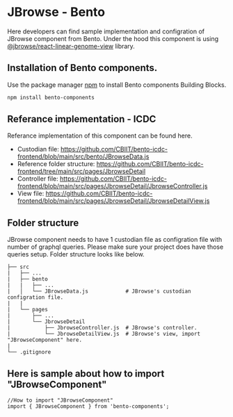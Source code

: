 # JBrowse - Bento

Here developers can find sample implementation and configration of JBrowse component from Bento. Under the hood this component is using [@jbrowse/react-linear-genome-view](https://www.npmjs.com/package/@jbrowse/react-linear-genome-view) library. 

## Installation of Bento components.

Use the package manager [npm](https://www.npmjs.com/) to install Bento components Building Blocks.

```bash
npm install bento-components
```
## Referance implementation - ICDC
Referance implementation of this component can be found here. 
- Custodian file: https://github.com/CBIIT/bento-icdc-frontend/blob/main/src/bento/JBrowseData.js
- Reference folder structure: https://github.com/CBIIT/bento-icdc-frontend/tree/main/src/pages/JbrowseDetail
- Controller file: https://github.com/CBIIT/bento-icdc-frontend/blob/main/src/pages/JbrowseDetail/JbrowseController.js
- View file: https://github.com/CBIIT/bento-icdc-frontend/blob/main/src/pages/JbrowseDetail/JbrowseDetailView.js

## Folder structure

JBrowse component needs to have 1 custodian file as configration file with number of graphql queries. Please make sure your project does have those queries setup. Folder structure looks like below. 

```react
├── src
|   ├── ...
|   ├── bento
|   |   ├── ... 
|   │   └── JBrowseData.js            # JBrowse's custodian configration file.
|   |
|   └── pages
|       ├── ... 
|       └── JbrowseDetail
|           ├── JbrowseController.js  # JBrowse's controller.
|           └── JbrowseDetailView.js  # JBrowse's view, import "JBrowseComponent" here.
|
└── .gitignore
```

## Here is sample about how to import "JBrowseComponent"

```react
//How to import "JBrowseComponent" 
import { JBrowseComponent } from 'bento-components';
```

